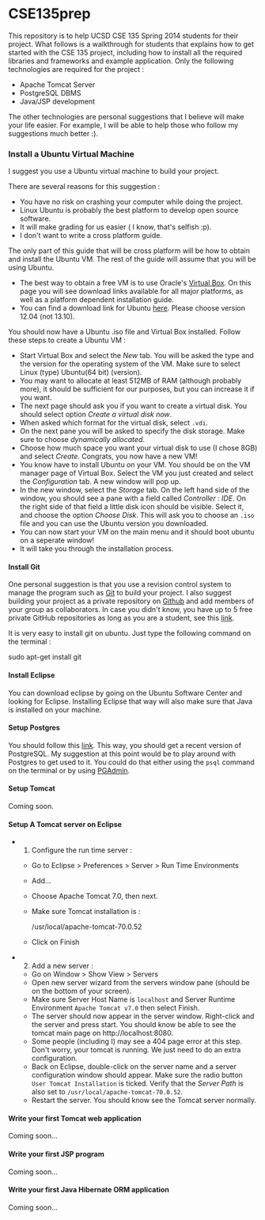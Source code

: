 CSE135prep
==========

This repository is to help UCSD CSE 135 Spring 2014 students for their project. 
What follows is a walkthrough for students that explains how to get started with the CSE 135 project, including how to install all the required libraries and frameworks and example application. 
Only the following technologies are required for the project :

 - Apache Tomcat Server
 - PostgreSQL DBMS
 - Java/JSP development
 
The other technologies are personal suggestions that I believe will make your life easier. 
For example, I will be able to help those who follow my suggestions much better :).

### Install a Ubuntu Virtual Machine

I suggest you use a Ubuntu virtual machine to build your project. 

There are several reasons for this suggestion :
 
 - You have no risk on crashing your computer while doing the project.
 - Linux Ubuntu is probably the best platform to develop open source software.
 - It will make grading for us easier ( I know, that's selfish :p). 
 - I don't want to write a cross platform guide.

The only part of this guide that will be cross platform will be how to obtain and install the Ubuntu VM. The rest of the guide will assume that you will be using Ubuntu.

 - The best way to obtain a free VM is to use Oracle's [Virtual Box](https://www.virtualbox.org/wiki/Downloads). On this page you will see download links available for all major platforms, as well as a platform dependent installation guide.
 - You can find a download link for Ubuntu [here](http://www.ubuntu.com/download/desktop). Please choose version 12.04 (not 13.10).
 
You should now have a Ubuntu .iso file and Virtual Box installed. Follow these steps to create a Ubuntu VM :

 - Start Virtual Box and select the *New* tab. You will be asked the type and the version for the operating system of the VM. Make sure to select Linux (type) Ubuntu(64 bit) (version).
 - You may want to allocate at least 512MB of RAM (although probably more), it should be sufficient for our purposes, but you can increase it if you want.
 - The next page should ask you if you want to create a virtual disk. You should select option *Create a virtual disk now*.
 - When asked which format for the virtual disk, select `.vdi`.
 - On the next pane you will be asked to specify the disk storage. Make sure to choose *dynamically allocated*.
 - Choose how much space you want your virtual disk to use (I chose 8GB) and select *Create*. Congrats, you now have a new VM!
 - You know have to install Ubuntu on your VM. You should be on the VM manager page of Virtual Box. Select the VM you just created and select the *Configuration* tab. A new window will pop up.
 - In the new window, select the *Storage* tab. On the left hand side of the window, you should see a pane with a field called *Controller : IDE*. On the right side of that field a little disk icon should be visible. Select it, and choose the option *Choose Disk*. This will ask you to choose an `.iso` file and you can use the Ubuntu version you downloaded. 
 - You can now start your VM on the main menu and it should boot ubuntu on a seperate window!
 - It will take you through the installation process.


#### Install Git

One personal suggestion is that you use a revision control system to manage the program such as [Git](http://git-scm.com/) to build your project.
I also suggest building your project as a private repository on [Github](https://github.com/) and add members of your group as collaborators.
In case you didn't know, you have up to 5 free private GitHub repositories as long as you are a student, see this [link](https://education.github.com/).

It is very easy to install git on ubuntu. Just type the following command on the terminal :

   sudo apt-get install git

#### Install Eclipse

You can download eclipse by going on the Ubuntu Software Center and looking for Eclipse. Installing Eclipse that way will also make sure that Java is installed on your machine.

#### Setup Postgres

You should follow this [link](https://www.digitalocean.com/community/articles/how-to-install-and-use-postgresql-on-ubuntu-12-04). This way, you should get a recent version of PostgreSQL.
My suggestion at this point would be to play around with Postgres to get used to it. You could do that either using the `psql` command on the terminal or by using [PGAdmin](http://www.pgadmin.org/). 

#### Setup Tomcat

Coming soon.

#### Setup A Tomcat server on Eclipse

  - 1. Configure the run time server :
    - Go to Eclipse > Preferences > Server > Run Time Environments
    - Add...
    - Choose Apache Tomcat 7.0, then next.
    - Make sure Tomcat installation is :
    
        /usr/local/apache-tomcat-70.0.52
            
    - Click on Finish 
  - 2. Add a new server :
    - Go on Window > Show View > Servers
    - Open new server wizard from the servers window pane (should be on the bottom of your screen).
    - Make sure Server Host Name is `localhost` and Server Runtime Environment `Apache Tomcat v7.0` then select Finish.
    - The server should now appear in the server window. Right-click and the server and press start. You should know be able to see the tomcat main page on http://localhost:8080.
    - Some people (including I) may see a 404 page error at this step. Don't worry, your tomcat is running. We just need to do an extra configuration.
    - Back on Eclipse, double-click on the server name and a server configuration window should appear. Make sure the radio button `User Tomcat Installation` is ticked. Verify that the *Server Path* is also set to `/usr/local/apache-tomcat-70.0.52`.
    - Restart the server. You should know see the Tomcat server normally.

#### Write your first Tomcat web application
Coming soon...

#### Write your first JSP program
Coming soon...

#### Write your first Java Hibernate ORM application    
Coming soon...